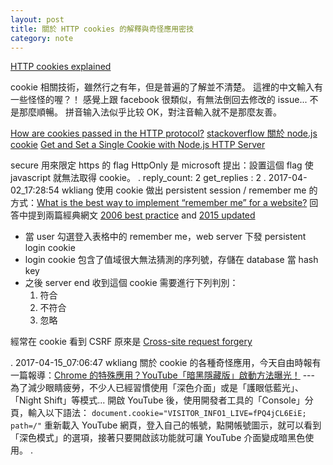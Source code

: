 ```yaml
---
layout: post
title: 關於 HTTP cookies 的解釋與奇怪應用密技
category: note
---
```

[HTTP cookies explained](https://www.nczonline.net/blog/2009/05/05/http-cookies-explained/)
 
 cookie 相關技術，雖然行之有年，但是普遍的了解並不清楚。
 這裡的中文輸入有一些怪怪的喔？！
 感覺上跟 facebook 很類似，有無法倒回去修改的 issue... 不是那麼順暢。
 拼音输入法似乎比较 OK，對注音輸入就不是那麼友善。
 
  [How are cookies passed in the HTTP protocol?](http://stackoverflow.com/questions/3467114/how-are-cookies-passed-in-the-http-protocol)
  [stackoverflow 關於 node.js cookie](http://stackoverflow.com/search?q=node.js+cookie)
  [Get and Set a Single Cookie with Node.js HTTP Server](http://stackoverflow.com/questions/3393854/get-and-set-a-single-cookie-with-node-js-http-server)

secure 用來限定 https 的 flag
HttpOnly 是 microsoft 提出：設置這個 flag 使 javascript 就無法取得 cookie。
.
reply_count: 2
get_replies : 2
.
2017-04-02_17:28:54 wkliang
使用 cookie 做出 persistent session / remember me 的方式：[What is the best way to implement “remember me” for a website?](http://stackoverflow.com/questions/244882/what-is-the-best-way-to-implement-remember-me-for-a-website)
回答中提到兩篇經典網文 [2006 best practice](http://jaspan.com/improved_persistent_login_cookie_best_practice) and [2015 updated](https://paragonie.com/blog/2015/04/secure-authentication-php-with-long-term-persistence)

+ 當 user 勾選登入表格中的 remember me，web server 下發 persistent login cookie
+ login cookie 包含了值域很大無法猜測的序列號，存儲在 database 當 hash key
+ 之後 server end 收到這個 cookie 需要進行下列判別：
    1. 符合
    2. 不符合
    3. 忽略
  
 經常在 cookie 看到 CSRF 原來是 [Cross-site request forgery](https://en.wikipedia.org/wiki/Cross-site_request_forgery)

.
2017-04-15_07:06:47 wkliang
關於 cookie 的各種奇怪應用，今天自由時報有一篇報導：[Chrome 的特殊應用？YouTube「暗黑隱藏版」啟動方法曝光！](http://3c.ltn.com.tw/news/29742) --- 為了減少眼睛疲勞，不少人已經習慣使用「深色介面」或是「護眼低藍光」、「Night Shift」等模式... 開啟 YouTube 後，使用開發者工具的「Console」分頁，輸入以下語法：
```document.cookie="VISITOR_INFO1_LIVE=fPQ4jCL6EiE; path=/"```
重新載入 YouTube 網頁，登入自己的帳號，點開帳號圖示，就可以看到「深色模式」的選項，接著只要開啟該功能就可讓 YouTube 介面變成暗黑色使用。
.
